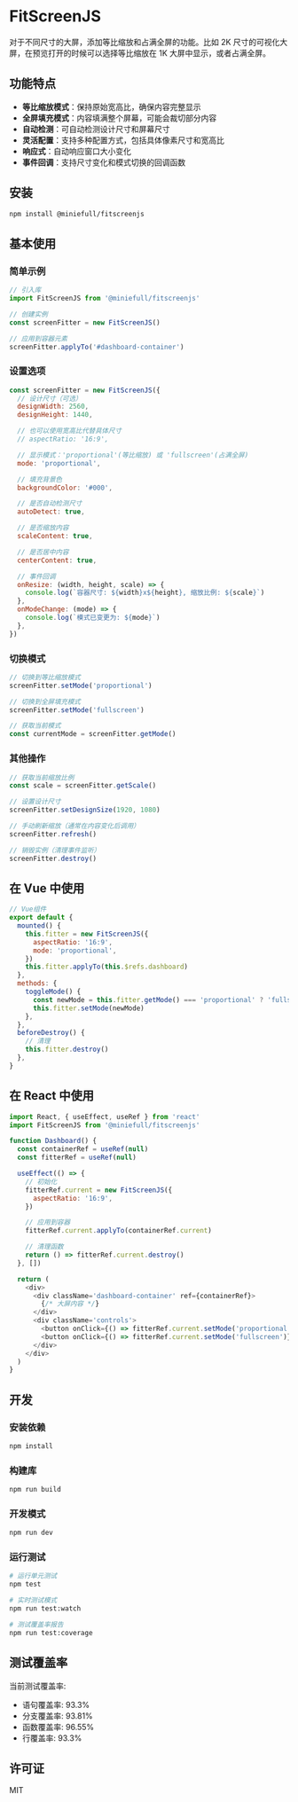 # FitScreenJS

对于不同尺寸的大屏，添加等比缩放和占满全屏的功能。比如 2K 尺寸的可视化大屏，在预览打开的时候可以选择等比缩放在 1K 大屏中显示，或者占满全屏。

## 功能特点

- **等比缩放模式**：保持原始宽高比，确保内容完整显示
- **全屏填充模式**：内容填满整个屏幕，可能会裁切部分内容
- **自动检测**：可自动检测设计尺寸和屏幕尺寸
- **灵活配置**：支持多种配置方式，包括具体像素尺寸和宽高比
- **响应式**：自动响应窗口大小变化
- **事件回调**：支持尺寸变化和模式切换的回调函数

## 安装

```bash
npm install @miniefull/fitscreenjs
```

## 基本使用

### 简单示例

```javascript
// 引入库
import FitScreenJS from '@miniefull/fitscreenjs'

// 创建实例
const screenFitter = new FitScreenJS()

// 应用到容器元素
screenFitter.applyTo('#dashboard-container')
```

### 设置选项

```javascript
const screenFitter = new FitScreenJS({
  // 设计尺寸（可选）
  designWidth: 2560,
  designHeight: 1440,

  // 也可以使用宽高比代替具体尺寸
  // aspectRatio: '16:9',

  // 显示模式：'proportional'(等比缩放) 或 'fullscreen'(占满全屏)
  mode: 'proportional',

  // 填充背景色
  backgroundColor: '#000',

  // 是否自动检测尺寸
  autoDetect: true,

  // 是否缩放内容
  scaleContent: true,

  // 是否居中内容
  centerContent: true,

  // 事件回调
  onResize: (width, height, scale) => {
    console.log(`容器尺寸: ${width}x${height}, 缩放比例: ${scale}`)
  },
  onModeChange: (mode) => {
    console.log(`模式已变更为: ${mode}`)
  },
})
```

### 切换模式

```javascript
// 切换到等比缩放模式
screenFitter.setMode('proportional')

// 切换到全屏填充模式
screenFitter.setMode('fullscreen')

// 获取当前模式
const currentMode = screenFitter.getMode()
```

### 其他操作

```javascript
// 获取当前缩放比例
const scale = screenFitter.getScale()

// 设置设计尺寸
screenFitter.setDesignSize(1920, 1080)

// 手动刷新缩放（通常在内容变化后调用）
screenFitter.refresh()

// 销毁实例（清理事件监听）
screenFitter.destroy()
```

## 在 Vue 中使用

```javascript
// Vue组件
export default {
  mounted() {
    this.fitter = new FitScreenJS({
      aspectRatio: '16:9',
      mode: 'proportional',
    })
    this.fitter.applyTo(this.$refs.dashboard)
  },
  methods: {
    toggleMode() {
      const newMode = this.fitter.getMode() === 'proportional' ? 'fullscreen' : 'proportional'
      this.fitter.setMode(newMode)
    },
  },
  beforeDestroy() {
    // 清理
    this.fitter.destroy()
  },
}
```

## 在 React 中使用

```javascript
import React, { useEffect, useRef } from 'react'
import FitScreenJS from '@miniefull/fitscreenjs'

function Dashboard() {
  const containerRef = useRef(null)
  const fitterRef = useRef(null)

  useEffect(() => {
    // 初始化
    fitterRef.current = new FitScreenJS({
      aspectRatio: '16:9',
    })

    // 应用到容器
    fitterRef.current.applyTo(containerRef.current)

    // 清理函数
    return () => fitterRef.current.destroy()
  }, [])

  return (
    <div>
      <div className='dashboard-container' ref={containerRef}>
        {/* 大屏内容 */}
      </div>
      <div className='controls'>
        <button onClick={() => fitterRef.current.setMode('proportional')}>等比缩放</button>
        <button onClick={() => fitterRef.current.setMode('fullscreen')}>占满全屏</button>
      </div>
    </div>
  )
}
```

## 开发

### 安装依赖

```bash
npm install
```

### 构建库

```bash
npm run build
```

### 开发模式

```bash
npm run dev
```

### 运行测试

```bash
# 运行单元测试
npm test

# 实时测试模式
npm run test:watch

# 测试覆盖率报告
npm run test:coverage
```

## 测试覆盖率

当前测试覆盖率:

- 语句覆盖率: 93.3%
- 分支覆盖率: 93.81%
- 函数覆盖率: 96.55%
- 行覆盖率: 93.3%

## 许可证

MIT
